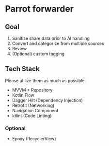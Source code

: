 
# Parrot forwarder

## Goal
1. Sanitize share data prior to AI handling
2. Convert and categorize from multiple sources
3. Review 
4. (Optional) custom tagging

  
## Tech Stack
Please utilize them as much as possible:
- MVVM + Repository
- Kotlin Flow
- Dagger Hilt (Dependency Injection)
- Retrofit (Networking)
- Navigation Component
- ktlint (Code Linting)


### Optional
- Epoxy (RecyclerView)
